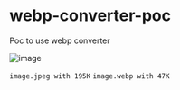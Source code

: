 # webp-converter-poc
Poc to use webp converter

![image](https://user-images.githubusercontent.com/22230727/166452032-04f32c19-e9fa-45a0-a2bd-119c203bcde5.png)

`image.jpeg with 195K`
`image.webp with 47K`
